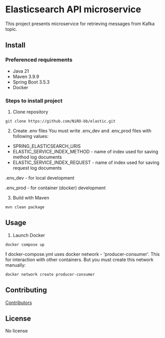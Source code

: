 # Elasticsearch API microservice
This project presents microservice for retrieving messages from Kafka topic.

## Install
### Preferenced requirements
* Java 21
* Maven 3.9.9
* Spring Boot 3.5.3
* Docker

### Steps to install project
1. Clone repository
```shell
git clone https://github.com/NiRO-bb/elastic.git
```

2. Create .env files
   You must write .env_dev and .env_prod files with following values:
* SPRING_ELASTICSEARCH_URIS
* ELASTIC_SERVICE_INDEX_METHOD - name of index used for saving method log documents
* ELASTIC_SERVICE_INDEX_REQUEST - name of index used for saving request log documents

<p>.env_dev - for local development </p>
<p>.env_prod - for container (docker) development</p>

3. Build with Maven
```shell
mvn clean package
```

## Usage
1. Launch Docker
```shell
docker compose up
```
<b>!</b> docker-compose.yml uses docker network - 'producer-consumer'.
This for interaction with other containers. But you must create this network manually:
```shell
docker network create producer-consumer
```

## Contributing
<a href="https://github.com/NiRO-bb/audit-listener/graphs/contributors/">Contributors</a>

## License
No license 